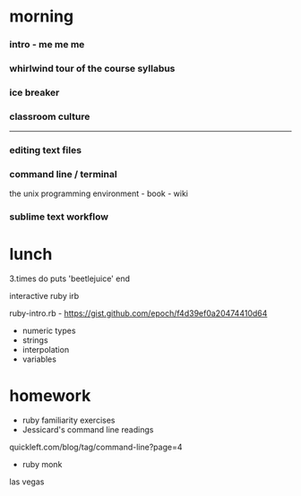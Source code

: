 morning
=========

### intro - me me me

### whirlwind tour of the course syllabus

### ice breaker

### classroom culture

---

### editing text files

### command line / terminal

the unix programming environment - book - wiki
 
### sublime text workflow

lunch
=======

3.times do
 puts 'beetlejuice'
end

interactive ruby irb

ruby-intro.rb - https://gist.github.com/epoch/f4d39ef0a20474410d64

* numeric types
* strings
* interpolation
* variables

homework
==========

* ruby familiarity exercises
* Jessicard's command line readings

quickleft.com/blog/tag/command-line?page=4

* ruby monk

las vegas



